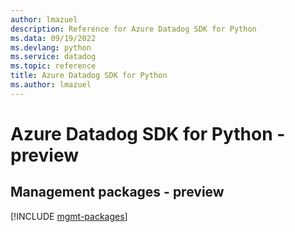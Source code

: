 ```yaml
---
author: lmazuel
description: Reference for Azure Datadog SDK for Python
ms.data: 09/19/2022
ms.devlang: python
ms.service: datadog
ms.topic: reference
title: Azure Datadog SDK for Python
ms.author: lmazuel
---
```

# Azure Datadog SDK for Python - preview

## Management packages - preview
[!INCLUDE [mgmt-packages](datadog-mgmt-index.md)]